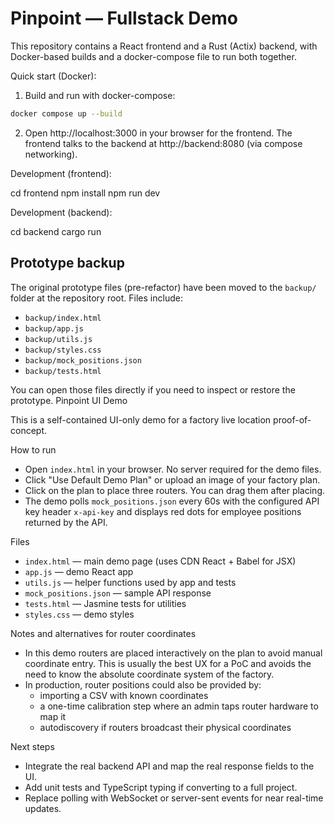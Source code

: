# Pinpoint — Fullstack Demo

This repository contains a React frontend and a Rust (Actix) backend, with Docker-based builds and a docker-compose file to run both together.

Quick start (Docker):

1. Build and run with docker-compose:

```bash
docker compose up --build
```

2. Open http://localhost:3000 in your browser for the frontend. The frontend talks to the backend at http://backend:8080 (via compose networking).

Development (frontend):

cd frontend
npm install
npm run dev

Development (backend):

cd backend
cargo run
 
Prototype backup
----------------
The original prototype files (pre-refactor) have been moved to the `backup/` folder at the repository root. Files include:

- `backup/index.html`
- `backup/app.js`
- `backup/utils.js`
- `backup/styles.css`
- `backup/mock_positions.json`
- `backup/tests.html`

You can open those files directly if you need to inspect or restore the prototype.
Pinpoint UI Demo

This is a self-contained UI-only demo for a factory live location proof-of-concept.

How to run

- Open `index.html` in your browser. No server required for the demo files.
- Click "Use Default Demo Plan" or upload an image of your factory plan.
- Click on the plan to place three routers. You can drag them after placing.
- The demo polls `mock_positions.json` every 60s with the configured API key header `x-api-key` and displays red dots for employee positions returned by the API.

Files
- `index.html` — main demo page (uses CDN React + Babel for JSX)
- `app.js` — demo React app
- `utils.js` — helper functions used by app and tests
- `mock_positions.json` — sample API response
- `tests.html` — Jasmine tests for utilities
- `styles.css` — demo styles

Notes and alternatives for router coordinates
- In this demo routers are placed interactively on the plan to avoid manual coordinate entry. This is usually the best UX for a PoC and avoids the need to know the absolute coordinate system of the factory.
- In production, router positions could also be provided by:
  - importing a CSV with known coordinates
  - a one-time calibration step where an admin taps router hardware to map it
  - autodiscovery if routers broadcast their physical coordinates

Next steps
- Integrate the real backend API and map the real response fields to the UI.
- Add unit tests and TypeScript typing if converting to a full project.
- Replace polling with WebSocket or server-sent events for near real-time updates.
